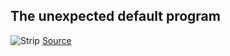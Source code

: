 ## The unexpected default program
![Strip](http://i.imgur.com/ruxIrOf.jpg)
[Source](http://www.commitstrip.com/en/2014/03/13/the-unexpected-default-program/)